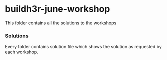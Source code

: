 # buildh3r-june-workshop

This folder contains all the solutions to the workshops

### Solutions
Every folder contains solution file which shows the solution as requested by each workshop.